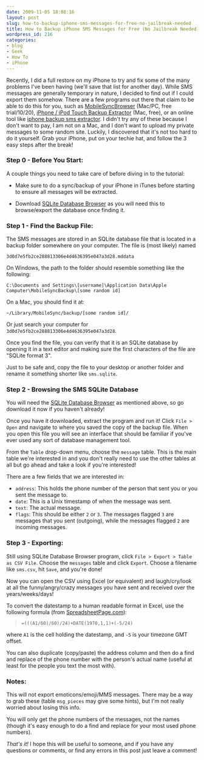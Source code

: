 ```yaml
---
date: 2009-11-05 18:08:16
layout: post
slug: how-to-backup-iphone-sms-messages-for-free-no-jailbreak-needed
title: How to Backup iPhone SMS Messages for Free (No Jailbreak Needed)
wordpress_id: 216
categories:
- blog
- Geek
- How To
- iPhone
---
```


<!--adsense1-->

Recently, I did a full restore on my iPhone to try and fix some of the many problems I've been having (we'll save that list for another day). While SMS messages are generally temporary in nature, I decided to find out if I could export them somehow. There are a few programs out there that claim to be able to do this for you, such as [MobileSyncBrowser](http://homepage.mac.com/vaughn/msync/) (Mac/PC, free trial/$10/$20),  [iPhone / iPod Touch Backup Extractor](http://supercrazyawesome.com/) (Mac, free), or an online tool like [iphone backup sms extractor](http://insend.de/). I didn't try any of these because I don't want to pay, I am not on a Mac, and I don't want to upload my private messages to some random site. Luckily, I discovered that it's not too hard to do it yourself. Grab your iPhone, put on your techie hat, and follow the 3 easy steps after the break!

<!-- more -->

### Step 0 - Before You Start:

A couple things you need to take care of before diving in to the tutorial:
	
* Make sure to do a sync/backup of your iPhone in iTunes before starting to ensure all messages will be extracted.

* Download [SQLite Database Browser](http://sqlitebrowser.sourceforge.net/) as you will need this to browse/export the database once finding it.


### Step 1 - Find the Backup File:

The SMS messages are stored in an SQLite database file that is located in a backup folder somewhere on your computer. The file is (most likely) named

    3d0d7e5fb2ce288813306e4d4636395e047a3d28.mddata

On Windows, the path to the folder should resemble something like the following: 

    C:\Documents and Settings\[username]\Application Data\Apple Computer\MobileSyncBackup\[some random id]


On a Mac, you should find it at: 


    ~/Library/MobileSync/backup/[some random id]/


Or just search your computer for `3d0d7e5fb2ce288813306e4d4636395e047a3d28`.

Once you find the file, you can verify that it is an SQLite database by opening it in a text editor and making sure the first characters of the file are "SQLite format 3".

Just to be safe and, copy the file to your desktop or another folder and 
rename it something shorter like `sms.sqlite`.


### Step 2 - Browsing the SMS SQLite Database


You will need the [SQLite Database Browser](http://sqlitebrowser.sourceforge.net/) as mentioned above, so go download it now if you haven't already!

Once you have it downloaded, extract the program and run it! Click `File > Open` and navigate to where you saved the copy of the backup file. When you open this file you will see an interface that should be familiar if you've ever used any sort of database management tool.

From the `Table` drop-down menu, choose the `message` table. This is the main table we're interested in and you don't really need to use the other tables at all but go ahead and take a look if you're interested!

There are a few fields that we are interested in:
	
* `address`: This holds the phone number of the person that sent you or you sent the message to.
* `date`: This is a Unix timestamp of when the message was sent.
* `text`: The actual message.
* `flags`: This should be either `2` or `3`. The messages flagged `3` are messages that you sent (outgoing), while the messages flagged `2` are incoming messages.


### Step 3 - Exporting:


Still using SQLite Database Browser program, click `File > Export > Table as CSV File`. Choose the `messages` table and click `Export`. Choose a filename like `sms.csv`, hit `Save`, and you're done!

Now you can open the CSV using Excel (or equivalent) and laugh/cry/look at all the funny/angry/crazy messages you have sent and received over the years/weeks/days!

To convert the datestamp to a human readable format in Excel, use the following formula (from [SpreadsheetPage.com](http://spreadsheetpage.com/index.php/tip/converting_unix_timestamps/)):

> `=(((A1/60)/60)/24)+DATE(1970,1,1)+(-5/24)`

where `A1` is the cell holding the datestamp, and `-5` is your timezone GMT offset.

You can also duplicate (copy/paste) the address column and then do a find and replace of the phone number with the person's actual name (useful at least for the people you text the most with).


### Notes:


This will not export emoticons/emoji/MMS messages. There may be a way to grab these (table `msg_pieces` may give some hints), but I'm not really worried about losing this info.

You will only get the phone numbers of the messages, not the names (though it's easy enough to do a find and replace for your most used phone numbers).

_That's it!_ I hope this will be useful to someone, and if you have any questions or comments, or find any errors in this post just leave a comment!

<!--adsense2-->
